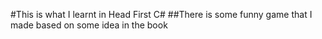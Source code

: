 #This is what I learnt in Head First C#
##There is some funny game that I made based on some idea in the book
